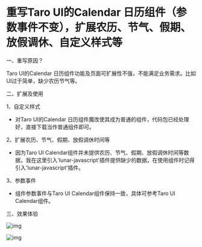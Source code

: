 # 重写Taro UI的Calendar 日历组件（参数事件不变），扩展农历、节气、假期、放假调休、自定义样式等

一、重写原因？

Taro UI的Calendar 日历组件功能及页面可扩展性不强，不能满足业务需求。比如UI过于简单，缺少农历节气等。

二、扩展及使用

1、自定义样式

- 对Taro UI的Calendar 日历组件魔改使其成为普通的组件，代码包已经处理好，直接下载当作普通组件即可。


2、扩展农历、节气、假期、放假调休时间等

- 因为Taro UI Calendar组件并未提供农历、节气、假期、放假调休时间等数据，我在这里引入'lunar-javascript'插件提供缺少的数据，在使用组件时记得引入'lunar-javascript'插件。


3、参数事件

- 组件参数事件与Taro UI Calendar组件保持一致，具体可参考Taro UI Calendar组件。
  
三、效果体验


![img](https://oss.gdyunyin.net/20210910/6666.jpg)

![img](https://oss.gdyunyin.net/20210910/666.jpg)
